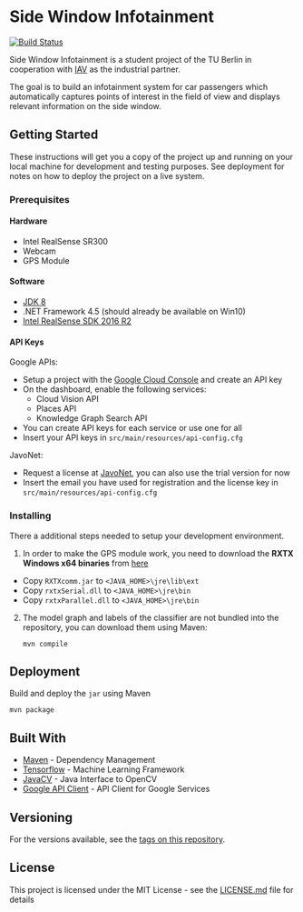 Side Window Infotainment
=============

[![Build Status](https://travis-ci.org/cfengler/amos-ws17-proj2.svg?=branch=master)](https://travis-ci.org/cfengler/amos-ws17-proj2)

Side Window Infotainment is a student project of the TU Berlin in cooperation with [IAV](https://www.iav.com/) as the industrial partner.

The goal is to build an infotainment system for car passengers which automatically captures points of interest in the field of view and displays relevant information on the side window.

## Getting Started

These instructions will get you a copy of the project up and running on your local machine for development and testing purposes. See deployment for notes on how to deploy the project on a live system.

### Prerequisites

#### Hardware
* Intel RealSense SR300
* Webcam
* GPS Module


#### Software
* [JDK 8](http://www.oracle.com/technetwork/java/javase/downloads/jdk8-downloads-2133151.html)
* .NET Framework 4.5 (should already be available on Win10)
* [Intel RealSense SDK 2016 R2](https://software.intel.com/en-us/realsense-sdk-windows-eol)

#### API Keys

Google APIs:

* Setup a project with the [Google Cloud Console][cloud-console] and create an API key
* On the dashboard, enable the following services:
	* Cloud Vision API
	* Places API
	* Knowledge Graph Search API
* You can create API keys for each service or use one for all
* Insert your API keys in `src/main/resources/api-config.cfg`

JavoNet:

* Request a license at [JavoNet][javonet], you can also use the trial version for now
* Insert the email you have used for registration and the license key in `src/main/resources/api-config.cfg`

[cloud-console]: https://console.cloud.google.com
[vision-api]: https://console.cloud.google.com/apis/api/
[javonet]: https://www.javonet.com/

### Installing

There a additional steps needed to setup your development environment.

1. In order to make the GPS module work, you need to download the **RXTX Windows x64 binaries** from [here](http://fizzed.com/oss/rxtx-for-java)
  * Copy `RXTXcomm.jar` to `<JAVA_HOME>\jre\lib\ext`
  * Copy `rxtxSerial.dll` to `<JAVA_HOME>\jre\bin`
  * Copy `rxtxParallel.dll` to `<JAVA_HOME>\jre\bin`
2. The model graph and labels of the classifier are not bundled into the repository, you can download them using Maven:

	```
	mvn compile
	```
	
## Deployment

Build and deploy the `jar` using Maven
```
mvn package
```

## Built With

* [Maven](https://maven.apache.org/) - Dependency Management
* [Tensorflow](https://www.tensorflow.org/) - Machine Learning Framework
* [JavaCV](https://github.com/bytedeco/javacv) - Java Interface to OpenCV
* [Google API Client](https://developers.google.com/api-client-library/) - API Client for Google Services


## Versioning

For the versions available, see the [tags on this repository](https://github.com/cfengler/amos-ws17-proj2/tags). 


## License

This project is licensed under the MIT License - see the [LICENSE.md](LICENSE/license.md) file for details